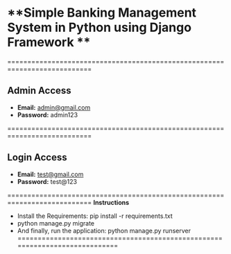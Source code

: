 # **Simple Banking Management System in Python using Django Framework **

===========================================================================
## **Admin Access**
- **Email:** admin@gmail.com
- **Password:** admin123

===========================================================================
## **Login Access**
- **Email:** test@gmail.com
- **Password:** test@123

===========================================================================
**Instructions**
- Install the Requirements: pip install -r requirements.txt
- python manage.py migrate
- And finally, run the application: python manage.py runserver
============================================================================
